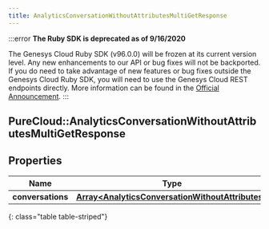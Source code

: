 ```yaml
---
title: AnalyticsConversationWithoutAttributesMultiGetResponse
---
```


:::error
**The Ruby SDK is deprecated as of 9/16/2020**

The Genesys Cloud Ruby SDK (v96.0.0) will be frozen at its current version level. Any new enhancements to our API or bug fixes will not be backported. If you do need to take advantage of new features or bug fixes outside the Genesys Cloud Ruby SDK, you will need to use the Genesys Cloud REST endpoints directly. More information can be found in the [Official Announcement](https://developer.mypurecloud.com/forum/t/announcement-genesys-cloud-ruby-sdk-end-of-life/8850).
:::


## PureCloud::AnalyticsConversationWithoutAttributesMultiGetResponse

## Properties

|Name | Type | Description | Notes|
|------------ | ------------- | ------------- | -------------|
| **conversations** | [**Array&lt;AnalyticsConversationWithoutAttributes&gt;**](AnalyticsConversationWithoutAttributes.html) |  | [optional] |
{: class="table table-striped"}


